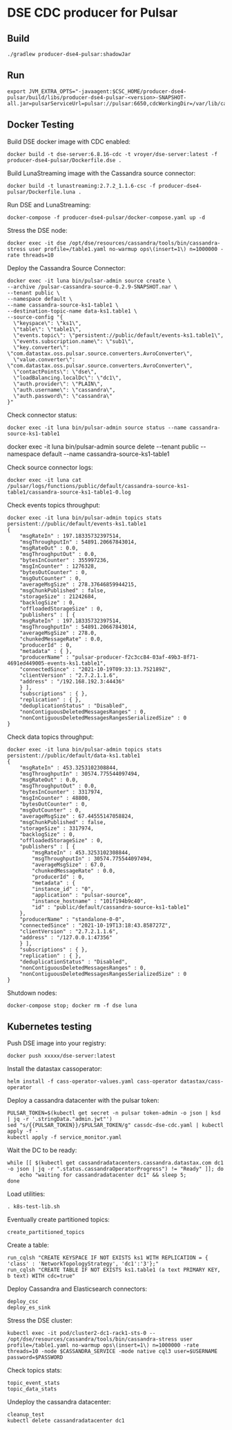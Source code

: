 # DSE CDC producer for Pulsar

## Build

    ./gradlew producer-dse4-pulsar:shadowJar

## Run

    export JVM_EXTRA_OPTS="-javaagent:$CSC_HOME/producer-dse4-pulsar/build/libs/producer-dse4-pulsar-<version>-SNAPSHOT-all.jar=pulsarServiceUrl=pulsar://pulsar:6650,cdcWorkingDir=/var/lib/cassandra/cdc"

## Docker Testing

Build DSE docker image with CDC enabled:

    docker build -t dse-server:6.8.16-cdc -t vroyer/dse-server:latest -f producer-dse4-pulsar/Dockerfile.dse .

Build LunaStreaming image with the Cassandra source connector:

    docker build -t lunastreaming:2.7.2_1.1.6-csc -f producer-dse4-pulsar/Dockerfile.luna .

Run DSE and LunaStreaming:

    docker-compose -f producer-dse4-pulsar/docker-compose.yaml up -d

Stress the DSE node:

    docker exec -it dse /opt/dse/resources/cassandra/tools/bin/cassandra-stress user profile=/table1.yaml no-warmup ops\(insert=1\) n=1000000 -rate threads=10

Deploy the Cassandra Source Connector:

    docker exec -it luna bin/pulsar-admin source create \
    --archive /pulsar-cassandra-source-0.2.9-SNAPSHOT.nar \
    --tenant public \
    --namespace default \
    --name cassandra-source-ks1-table1 \
    --destination-topic-name data-ks1.table1 \
    --source-config "{
      \"keyspace\": \"ks1\",
      \"table\": \"table1\",
      \"events.topic\": \"persistent://public/default/events-ks1.table1\",
      \"events.subscription.name\": \"sub1\",
      \"key.converter\": \"com.datastax.oss.pulsar.source.converters.AvroConverter\",
      \"value.converter\": \"com.datastax.oss.pulsar.source.converters.AvroConverter\",
      \"contactPoints\": \"dse\",
      \"loadBalancing.localDc\": \"dc1\",
      \"auth.provider\": \"PLAIN\",
      \"auth.username\": \"cassandra\",
      \"auth.password\": \"cassandra\"
    }"

Check connector status:

    docker exec -it luna bin/pulsar-admin source status --name cassandra-source-ks1-table1

docker exec -it luna bin/pulsar-admin source delete --tenant public --namespace default --name cassandra-source-ks1-table1

Check source connector logs:

    docker exec -it luna cat /pulsar/logs/functions/public/default/cassandra-source-ks1-table1/cassandra-source-ks1-table1-0.log

Check events topics throughput:

    docker exec -it luna bin/pulsar-admin topics stats persistent://public/default/events-ks1.table1
    {
        "msgRateIn" : 197.18335732397514,
        "msgThroughputIn" : 54891.20667843014,
        "msgRateOut" : 0.0,
        "msgThroughputOut" : 0.0,
        "bytesInCounter" : 355997236,
        "msgInCounter" : 1276328,
        "bytesOutCounter" : 0,
        "msgOutCounter" : 0,
        "averageMsgSize" : 278.37646859944215,
        "msgChunkPublished" : false,
        "storageSize" : 21242684,
        "backlogSize" : 0,
        "offloadedStorageSize" : 0,
        "publishers" : [ {
        "msgRateIn" : 197.18335732397514,
        "msgThroughputIn" : 54891.20667843014,
        "averageMsgSize" : 278.0,
        "chunkedMessageRate" : 0.0,
        "producerId" : 0,
        "metadata" : { },
        "producerName" : "pulsar-producer-f2c3cc84-03af-49b3-8f71-4691ed449005-events-ks1.table1",
        "connectedSince" : "2021-10-19T09:33:13.752189Z",
        "clientVersion" : "2.7.2.1.1.6",
        "address" : "/192.168.192.3:44436"
        } ],
        "subscriptions" : { },
        "replication" : { },
        "deduplicationStatus" : "Disabled",
        "nonContiguousDeletedMessagesRanges" : 0,
        "nonContiguousDeletedMessagesRangesSerializedSize" : 0
    }

Check data topics throughput:

    docker exec -it luna bin/pulsar-admin topics stats persistent://public/default/data-ks1.table1
    {
        "msgRateIn" : 453.3253102308844,
        "msgThroughputIn" : 30574.775544097494,
        "msgRateOut" : 0.0,
        "msgThroughputOut" : 0.0,
        "bytesInCounter" : 3317974,
        "msgInCounter" : 48800,
        "bytesOutCounter" : 0,
        "msgOutCounter" : 0,
        "averageMsgSize" : 67.44555147058824,
        "msgChunkPublished" : false,
        "storageSize" : 3317974,
        "backlogSize" : 0,
        "offloadedStorageSize" : 0,
        "publishers" : [ {
            "msgRateIn" : 453.3253102308844,
            "msgThroughputIn" : 30574.775544097494,
            "averageMsgSize" : 67.0,
            "chunkedMessageRate" : 0.0,
            "producerId" : 0,
            "metadata" : {
            "instance_id" : "0",
            "application" : "pulsar-source",
            "instance_hostname" : "101f194b9c40",
            "id" : "public/default/cassandra-source-ks1-table1"
        },
        "producerName" : "standalone-0-0",
        "connectedSince" : "2021-10-19T13:18:43.858727Z",
        "clientVersion" : "2.7.2.1.1.6",
        "address" : "/127.0.0.1:47356"
        } ],
        "subscriptions" : { },
        "replication" : { },
        "deduplicationStatus" : "Disabled",
        "nonContiguousDeletedMessagesRanges" : 0,
        "nonContiguousDeletedMessagesRangesSerializedSize" : 0
    }

Shutdown nodes:

    docker-compose stop; docker rm -f dse luna

## Kubernetes testing

Push DSE image into your registry:

    docker push xxxxx/dse-server:latest

Install the datastax cassoperator:

    helm install -f cass-operator-values.yaml cass-operator datastax/cass-operator

Deploy a cassandra datacenter with the pulsar token:

    PULSAR_TOKEN=$(kubectl get secret -n pulsar token-admin -o json | ksd | jq -r '.stringData."admin.jwt"')
    sed "s/{{PULSAR_TOKEN}}/$PULSAR_TOKEN/g" cassdc-dse-cdc.yaml | kubectl apply -f -
    kubectl apply -f service_monitor.yaml

Wait the DC to be ready:

    while [[ $(kubectl get cassandradatacenters.cassandra.datastax.com dc1 -o json | jq -r ".status.cassandraOperatorProgress") != "Ready" ]]; do
        echo "waiting for cassandradatacenter dc1" && sleep 5;
    done

Load utilities:

    . k8s-test-lib.sh

Eventually create partitioned topics:

    create_partitioned_topics

Create a table:

    run_cqlsh "CREATE KEYSPACE IF NOT EXISTS ks1 WITH REPLICATION = { 'class' : 'NetworkTopologyStrategy', 'dc1':'3'};"
    run_cqlsh "CREATE TABLE IF NOT EXISTS ks1.table1 (a text PRIMARY KEY, b text) WITH cdc=true"

Deploy Cassandra and Elasticsearch connectors:

    deploy_csc
    deploy_es_sink

Stress the DSE cluster:

    kubectl exec -it pod/cluster2-dc1-rack1-sts-0 -- /opt/dse/resources/cassandra/tools/bin/cassandra-stress user profile=/table1.yaml no-warmup ops\(insert=1\) n=1000000 -rate threads=10 -node $CASSANDRA_SERVICE -mode native cql3 user=$USERNAME password=$PASSWORD

Check topics stats:

    topic_event_stats
    topic_data_stats

Undeploy the cassandra datacenter:

    cleanup_test
    kubectl delete cassandradatacenter dc1

